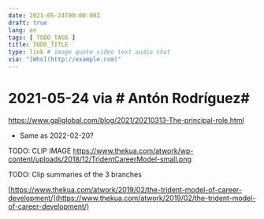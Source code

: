 ```yaml
---
date: 2021-05-24T00:00:00Z
draft: true
lang: en
tags: [ TODO_TAGS ]
title: TODO_TITLE
type: link # image quote video text audio chat
via: "[Who](http://example.com)"
---
```



# 2021-05-24 via **# Antón Rodríguez**# 

https://www.galiglobal.com/blog/2021/20210313-The-principal-role.html

* Same as 2022-02-20?

TODO: CLIP IMAGE https://www.thekua.com/atwork/wp-content/uploads/2018/12/TridentCareerModel-small.png

TODO: Clip summaries of the 3 branches

[https://www.thekua.com/atwork/2019/02/the-trident-model-of-career-development/](https://www.thekua.com/atwork/2019/02/the-trident-model-of-career-development/)

